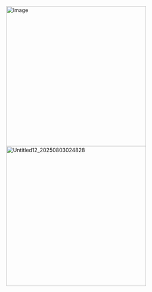  <img width="375" height="375" alt="Image" src="https://github.com/user-attachments/assets/54efbc27-732a-4cc2-ada1-2d519ace4048" />

<img width="375" height="375" alt="Untitled12_20250803024828" src="https://github.com/user-attachments/assets/3f2fc113-6cc2-4dfe-b9c1-832efbbce1bb" />

<!--
**princeoftrash/princeoftrash** is a ✨ _special_ ✨ repository because its `README.md` (this file) appears on your GitHub profile.

Here are some ideas to get you started:

- 🔭 I’m currently working on ...
- 🌱 I’m currently learning ...
- 👯 I’m looking to collaborate on ...
- 🤔 I’m looking for help with ...
- 💬 Ask me about ...
- 📫 How to reach me: ...
- 😄 Pronouns: ...
- ⚡ Fun fact: ...
-->
